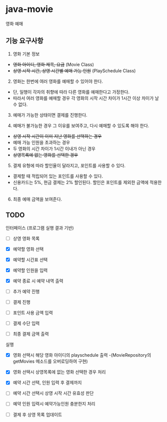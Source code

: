 # java-movie
영화 예매

## 기능 요구사항
 1. 영화 기본 정보
  - ~~영화 아이디, 영화 제목, 요금~~ (Movie Class)
  - ~~상영 시작 시간, 상영 시간별 예매 가능 인원~~ (PlaySchedule Class)

 2. 영화는 한번에 여러 영화를 예매할 수 있어야 한다.
  - 단, 일행이 각자의 취향에 따라 다른 영화를 예매한다고 가정한다.
  - 따라서 여러 영화를 예매할 경우 각 영화의 시작 시간 차이가
    1시간 이상 차이가 날 수 없다.

 3. 예매가 가능한 상태이면 결제를 진행한다.

 4. 예매가 불가능한 경우 그 이유를 보여주고, 다시 예매할 수 있도록 해야 한다.
  - ~~상영 시작 시간이 이미 지난 영화를 선택하는 경우~~
  - 예매 가능 인원을 초과하는 경우
  - 두 영화의 시간 차이가 1시간 이내가 아닌 경우
  - ~~상영목록에 없는 영화를 선택한 경우~~

 5. 결제 유형에 따라 할인율이 달라지고, 포인트를 사용할 수 있다.
  - 결제할 때 적립되어 있는 포인트를 사용할 수 있다.
  - 신용카드는 5%, 현금 결제는 2% 할인된다.
    할인은 포인트를 제외한 금액에 적용한다.

 6. 최종 예매 금액을 보여준다.

## TODO
인터페이스 (프로그램 실행 결과 기반)
- [ ] 상영 영화 목록
- [x] 예약할 영화 선택
- [x] 예약할 시간표 선택
- [x] 예약할 인원을 입력
- [x] 예약 종료 시 예약 내역 출력
- [ ] 추가 예약 진행
- [ ] 결제 진행
- [ ] 포인트 사용 금액 입력
- [ ] 결제 수단 입력
- [ ] 최종 결제 금액 출력


실행
- [x] 영화 선택시 해당 영화 아이디의 playschedule 출력
    -(MovieRepository의 getMovies 메소드를 오버로딩하여 구현)
- [x] 영화 선택시 상영목록에 없는 영화 선택한 경우 처리
- [x] 예약 시간 선택, 인원 입력 후 결제까지
- [ ] 예약 시간 선택시 상영 시작 시간 유효성 판단
- [ ] 예약 인원 입력시 예약가능인원 충분한지 처리
- [ ] 결제 후 상영 목록 업데이트


